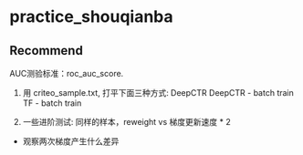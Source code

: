 # practice_shouqianba

## Recommend
AUC测验标准：roc_auc_score.

1. 用 criteo_sample.txt, 打平下面三种方式:
DeepCTR
DeepCTR - batch train
TF - batch train

2. 一些进阶测试:
同样的样本，reweight vs 梯度更新速度 * 2
- 观察两次梯度产生什么差异

